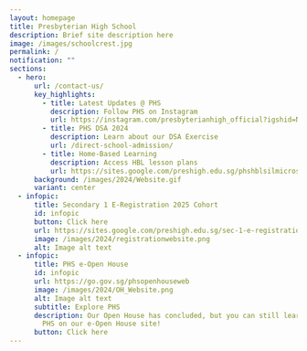 ```yaml
---
layout: homepage
title: Presbyterian High School
description: Brief site description here
image: /images/schoolcrest.jpg
permalink: /
notification: ""
sections:
  - hero:
      url: /contact-us/
      key_highlights:
        - title: Latest Updates @ PHS
          description: Follow PHS on Instagram
          url: https://instagram.com/presbyterianhigh_official?igshid=NTc4MTIwNjQ2YQ==
        - title: PHS DSA 2024
          description: Learn about our DSA Exercise
          url: /direct-school-admission/
        - title: Home-Based Learning
          description: Access HBL lesson plans
          url: https://sites.google.com/preshigh.edu.sg/phshblsilmicrosite/home
      background: /images/2024/Website.gif
      variant: center
  - infopic:
      title: Secondary 1 E-Registration 2025 Cohort
      id: infopic
      button: Click here
      url: https://sites.google.com/preshigh.edu.sg/sec-1-e-registration
      image: /images/2024/registrationwebsite.png
      alt: Image alt text
  - infopic:
      title: PHS e-Open House
      id: infopic
      url: https://go.gov.sg/phsopenhouseweb
      image: /images/2024/OH_Website.png
      alt: Image alt text
      subtitle: Explore PHS
      description: Our Open House has concluded, but you can still learn more about
        PHS on our e-Open House site!
      button: Click here
---
```

